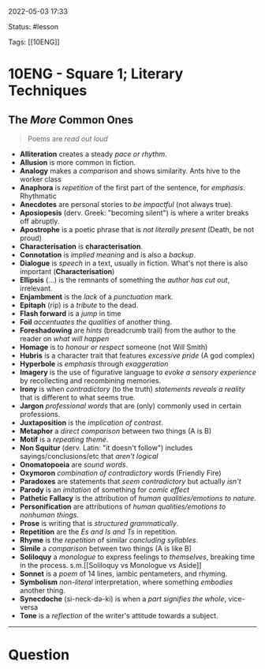 2022-05-03 17:33

Status: #lesson

Tags: [[10ENG]]

# 10ENG - Square 1; Literary Techniques
## The *More* Common Ones
> Poems are *read out loud*

- **Alliteration** creates a steady *pace or rhythm*.
- **Allusion** is more common in fiction.
- **Analogy** makes a *comparison* and shows similarity. Ants hive to the worker class
- **Anaphora** is *repetition* of the first part of the sentence, for *emphasis*. Rhythmatic
- **Anecdotes** are personal stories to *be impactful* (not always true). 
- **Aposiopesis** (derv. Greek: "becoming silent") is where a writer breaks off abruptly.
- **Apostrophe** is a poetic phrase that is *not literally present* (Death, be not proud)
- **Characterisation** is **characterisation**.
- **Connotation** is *implied meaning* and is also a *backup*.
- **Dialogue** is *speech* in a text, usually in fiction. What's not there is also important (**Characterisation**)
- **Ellipsis** (...) is the remnants of something the *author has cut out*, irrelevant.
- **Enjambment** is the *lack* of a *punctuation* mark.
- **Epitaph** (rip) is a *tribute* to the dead.
- **Flash forward** is a *jump* in time
- **Foil** *accentuates the qualities* of another thing.
- **Foreshadowing** are *hints* (breadcrumb trail) from the author to the reader on *what will happen*
- **Homage** is to *honour or respect* someone (not Will Smith)
- **Hubris** is a character trait that features *excessive pride* (A god complex)
- **Hyperbole** is *emphasis* through *exaggeration*
- **Imagery** is the use of figurative language to *evoke a sensory experience* by recollecting and recombining memories.
- **Irony** is when *contradictory* (to the truth) *statements reveals a reality* that is different to what seems true.
- **Jargon** *professional words* that are (only) commonly used in certain professions.
- **Juxtaposition** is the *implication of contrast*.
- **Metaphor** a *direct comparison* between two things (A is B)
- **Motif** is a *repeating theme*.
- **Non Squitur** (derv. Latin: "it doesn't follow") includes sayings/conclusions/etc that *aren't logical*
- **Onomatopoeia** are *sound words*.
- **Oxymoron** *combination of contradictory* words (Friendly Fire)
- **Paradoxes** are statements that *seem contradictory* but actually *isn't*
- **Parody** is an *imitation* of something for *comic effect*
- **Pathetic Fallacy** is the attribution of *human qualities/emotions to nature*.
- **Personification** are attributions of *human qualities/emotions to nonhuman things*.
- **Prose** is writing that is *structured grammatically*.
- **Repetition** are the *Es and Is and Ts* in repetition.
- **Rhyme** is the *repetition* of similar *concluding syllables*.
- **Simile** a *comparison* between two things (A is like B)
- **Soliloquy** a *monologue* to express feelings to *themselves*, breaking time in the process. s.m.[[Soliloquy vs Monologue vs Aside]]
- **Sonnet** is a *poem* of 14 lines, iambic pentameters, and rhyming.
- **Symbolism** *non-literal* interpretation, where something *embodies* another thing.
- **Synecdoche** (si-neck-də-ki) is when a *part signifies the whole*, vice-versa
- **Tone** is a *reflection* of the writer's attitude towards a subject.

---
# Question

